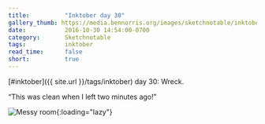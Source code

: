 ```yaml
---
title:          "Inktober day 30"
gallery_thumb: https://media.bennorris.org/images/sketchnotable/inktober-2016/inktober-day-30.jpg
date:           2016-10-30 14:54:00-0700
category:       Sketchnotable
tags:           inktober
read_time:      false
short:          true
---
```

[#inktober]({{ site.url }}/tags/inktober) day 30: Wreck.

“This was clean when I left two minutes ago!”

![Messy room](https://media.bennorris.org/images/sketchnotable/inktober-2016/inktober-day-30.jpg){:loading="lazy"}
